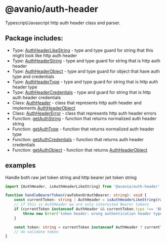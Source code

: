 # @avanio/auth-header

Typescript/Javascript http auth header class and parser.

## Package includes:

- Type: [AuthHeaderLikeString](./src/types/AuthHeaderLikeString.ts) - type and type guard for string that this might look like http auth header
- Type: [AuthHeaderString](./src/types//AuthHeaderString.ts) - type and type guard for string that is http auth header
- Type: [AuthHeaderObject](./src/types/AuthHeaderObject.ts) - type and type guard for object that have auth type and credentials
- Type: [AuthHeaderType](./src/types/AuthHeaderType.ts) - type and type guard for string that is http auth header type
- Type: [AuthHeaderCredentials](./src/types/AuthHeaderCredentials.ts) - type and guard for string that is http auth header credentials
- Class: [AuthHeader](./src/AuthHeader.ts) - class that represents http auth header and implements [AuthHeaderObject](./src/types/AuthHeaderObject.ts)
- Class: [AuthHeaderError](./src/AuthHeaderError.ts) - class that represents http auth header errors
- Function: [getAuthString](./src/authUtils.ts) - function that returns normalized auth header string
- Function: [getAuthType](./src/authUtils.ts) - function that returns normalized auth header type
- Function: [getAuthCredentials](./src/authUtils.ts) - function that returns auth header credentials
- Function: [getAuthObject](./src/authUtils.ts) - function that returns [AuthHeaderObject](./src/types/AuthHeaderObject.ts)

## examples

Handle both raw jwt token string and http bearer jwt token string  

```typescript
import {AuthHeader, isAuthHeaderLikeString} from '@avanio/auth-header';

function handleBearerToken(rawTokenOrAuthBearer: string): void {
	const currentToken: string | AuthHeader = isAuthHeaderLikeString(rawTokenOrAuthBearer) ? AuthHeader.fromString(rawTokenOrAuthBearer) : rawTokenOrAuthBearer;
	// if this is AuthHeader we are only interested Bearer tokens
	if (currentToken instanceof AuthHeader && currentToken.type !== 'BEARER') {
		throw new Error('token header: wrong authentication header type');
	}

	const token: string = currentToken instanceof AuthHeader ? currentToken.credentials : currentToken;
	// do validate token
}
```
